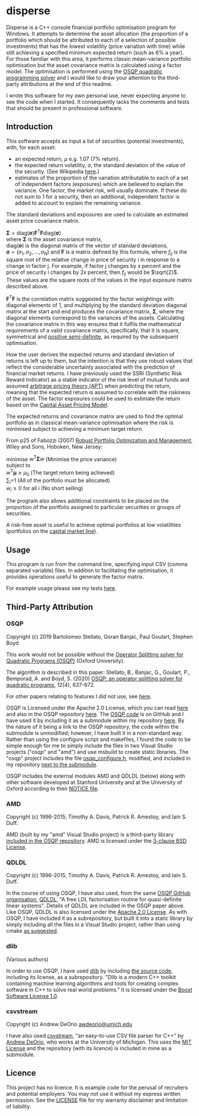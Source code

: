 # disperse

Disperse is a C++ console financial portfolio optimisation program for Windows. It attempts to determine the asset allocation (the proportion of a portfolio which should be attributed to each of a selection of possible investments) that has the lowest volatility (price variation with time) while still achieving a specified minimum expected return (such as 6% a year). For those familiar with this area, it performs classic mean-variance portfolio optimisation but the asset covariance matrix is calculated using a factor model. The optimisation is performed using the [OSQP quadratic programming solver](https://osqp.org/) and I would like to draw your attention to the third-party attributions at the end of this readme.

I wrote this software for my own personal use, never expecting anyone to see the code when I started. It consequently lacks the comments and tests that should be present in professional software.

## Introduction

This software accepts as input a list of securities (potential investments), with, for each asset:
- an expected return, $\mu$ e.g. 1.07 (7% return).
- the expected return volatility, $\sigma$, the standard deviation of the value of the security. (See Wikipedia [here](https://en.wikipedia.org/wiki/Modern_portfolio_theory).)
- estimates of the proportion of the variation attributable to each of a set of independent factors (exposures) which are believed to explain the variance. One factor, the market risk, will usually dominate. If these do not sum to 1 for a security, then an additional, independent factor is added to account to explain the remaining variance.

The standard deviations and exposures are used to calculate an estimated asset price covariance matrix.

$`\bm{\Sigma} = \mathrm{diag}(\bm{\sigma})\bm{F^\mathrm{T}F}\mathrm{diag}(\bm{\sigma})`$ \
where $`\bm{\Sigma}`$ is the asset covariance matrix,\
$`\mathrm{diag}(\bm{\sigma})`$ is the diagonal matrix of the vector of standard deviations,\
$`\bm{\sigma} = (\sigma_1, \sigma_2, ..., \sigma_N)`$
and $`\bm{F}`$ is a matrix defined by this formula, where $f_{ij}$ is the square root of the relative change in price of security i in response to a change in factor j. For example, if factor j changes by $x$ percent and the price of security i changes by $2x$ percent, then $f_{ij}$ would be $`\sqrt{2}`$. These values are the square roots of the values in the input exposure matrix described above.

$`\bm{F^\mathrm{T}F}`$ is the correlation matrix suggested by the factor weightings with diagonal elements of 1, and multiplying by the standard deviation diagonal matrix at the start and end produces the covariance matrix, $`\bm{\Sigma}`$, where the diagonal elements correspond to the variances of the assets. Calculating the covariance matrix in this way ensures that it fulfils the mathematical requirements of a valid covariance matrix, specifically, that it is square, symmetrical and [positive semi-definite](https://en.wikipedia.org/wiki/Definite_matrix), as required by the subsequent optimisation.

How the user derives the expected returns and standard deviation of returns is left up to them, but the intention is that they use robust values that reflect the considerable uncertainty associated with the prediction of financial market returns. I have previously used the SSRI (Synthetic Risk Reward Indicator) as a stable indicator of the risk level of mutual funds and assumed [arbitrage pricing theory (APT)](https://en.wikipedia.org/wiki/Arbitrage_pricing_theory) when predicting the return, meaning that the expected return is assumed to correlate with the riskiness of the asset. The factor exposures could be used to estimate the return based on the [Capital Asset Pricing Model](https://en.wikipedia.org/wiki/Capital_asset_pricing_model).

The expected returns and covariance matrix are used to find the optimal portfolio as in classical mean-variance optimisation where the risk is minimised subject to achieving a minimum target return.

From p25 of Fabozzi (2007) [Robust Portfolio Optimization and Management](https://www.amazon.co.uk/Robust-Portfolio-Optimization-Management-Fabozzi/dp/047192122X), Wiley and Sons, Hoboken, New Jersey:

minimise $w^\mathrm{T}\bm{\Sigma}w$ (Minimise the price variance)\
subject to\
$w^\mathrm{T}\bm{\mu}\geq\mu_0$ (The target return being achieved)\
$`\sum_{i}`$=1 (All of the portfolio must be allocated)\
$w_i \geq 0$ for all i (No short selling)

The program also allows additional constraints to be placed on the proportion of the portfolio assigned to particular securities or groups of securities. 

A risk-free asset is useful to achieve optimal portfolios at low volatilities (portfolios on the [capital market line](https://en.wikipedia.org/wiki/Efficient_frontier)).

## Usage

This program is run from the command line, specifying input CSV (comma separated variable) files. In addition to facilitating the optimisation, it provides operations useful to generate the factor matrix.

For example usage please see my tests [here](Testing/Integration/README.md).

## Third-Party Attribution

### OSQP
Copyright (c) 2019 Bartolomeo Stellato, Goran Banjac, Paul Goulart, Stephen Boyd

This work would not be possible without the [Operator Splitting solver for Quadratic Programs (OSQP)](https://osqp.org/) (Oxford University).

The algorithm is described in this paper:
Stellato, B., Banjac, G., Goulart, P., Bemporad, A. and Boyd, S. (2020) [OSQP: an operator splitting solver for quadratic programs](https://doi.org/10.1007/s12532-020-00179-2), 12(4), 637-672.

For other papers relating to features I did not use, see [here](https://osqp.org/citing/).

OSQP is Licensed under the Apache 2.0 License, which you can read [here](https://www.apache.org/licenses/LICENSE-2.0) and also in the OSQP repository [here](https://github.com/osqp/osqp/blob/c7de4a6748e31be0b91a2cac2eb51625c89ca380/LICENSE). The [OSQP code](https://github.com/osqp/osqp) is on GitHub and I have used it by including it as a submodule within my repository [here](ThirdParty/osqp). By the nature of it being a link to the OSQP repository, the code within the submodule is unmodified; however, I have built it in a non-standard way. Rather than using the configure script and makefiles, I found the code to be simple enough for me to simply include the files in two Visual Studio projects ("osqp" and "amd") and use msbuild to create static libraries. The "osqp" project includes the file [osqp_configure.h](ThirdParty/osqp/osqp_configure.h), modified, and included in my repository [next to the submodule](ThirdParty/osqp).

OSQP includes the external modules AMD and QDLDL (below) along with other software developed at Stanford University and at the University of Oxford according to their [NOTICE file](https://github.com/osqp/osqp/blob/c7de4a6748e31be0b91a2cac2eb51625c89ca380/NOTICE).

### AMD
Copyright (c) 1996-2015, Timothy A. Davis, Patrick R. Amestoy, and Iain S. Duff.

AMD (built by my "amd" Visual Studio project) is a third-party library [included in the OSQP repository](https://github.com/osqp/osqp/tree/c7de4a6748e31be0b91a2cac2eb51625c89ca380/algebra/_common/lin_sys/qdldl/amd). AMD is licensed under the [3-clause BSD License](https://github.com/osqp/osqp/blob/c7de4a6748e31be0b91a2cac2eb51625c89ca380/algebra/_common/lin_sys/qdldl/amd/LICENSE).

### QDLDL
Copyright (c) 1996-2015, Timothy A. Davis, Patrick R. Amestoy, and Iain S. Duff.

In the course of using OSQP, I have also used, from the same [OSQP GitHub organisation](https://github.com/osqp), [QDLDL](https://github.com/osqp/qdldl), "A free LDL factorisation routine for quasi-definite linear systems". Details of QDLDL are included in the OSQP paper above. Like OSQP, QDLDL is also licensed under the [Apache 2.0 License](https://github.com/osqp/qdldl/blob/12dbdf0fe4948c9e012735fd45663bf2661d0ef9/LICENSE). As with OSQP, I have included it as a subrepository, but built it into a static library by simply including all the files in a Visual Studio project, rather than using cmake [as suggested](https://github.com/osqp/qdldl/blob/12dbdf0fe4948c9e012735fd45663bf2661d0ef9/README.md#build).

### dlib
(Various authors)

In order to use OSQP, I have used [dlib](http://dlib.net/) by including [the source code](https://github.com/davisking/dlib), including its license, as a subrepository. "Dlib is a modern C++ toolkit containing machine learning algorithms and tools for creating complex software in C++ to solve real world problems." It is licensed under the [Boost Software License 1.0](https://github.com/davisking/dlib/blob/98d26dfaf5355534df0f82ed5ceebc2034d57cdf/LICENSE.txt).

### csvstream
Copyright (c) Andrew DeOrio <awdeorio@umich.edu>

I have also used [csvstream](https://github.com/awdeorio/csvstream), "an easy-to-use CSV file parser for C++" by [Andrew DeOrio](http://andrewdeorio.com), who works at the University of Michigan. This uses the [MIT License](https://github.com/awdeorio/csvstream/blob/59b85c01d39e46dc1a126430f279379aeb6fca11/LICENSE) and the repository (with its licence) is included in mine as a submodule.

## Licence

This project has no licence. It is example code for the perusal of recruiters and potential employers. You may not use it without my express written permission. See the [LICENSE](LICENSE) file for my warranty disclaimer and limitation of liability.

